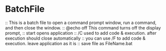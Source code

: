 # BatchFile

:: This is a batch file to open a command prompt window, run a command, and then close the window.
:: @echo off This command turns off the display prompt,
:: start opens application
:: /C used to add code & execution. after execution should close automatically
:: you can use /F to add code & execution. leave application as it is
:: save file as FileName.bat

